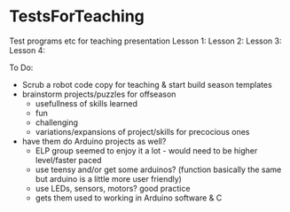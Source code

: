 # TestsForTeaching
Test programs etc for teaching presentation
Lesson 1: 
Lesson 2: 
Lesson 3: 
Lesson 4: 

To Do:
- Scrub a robot code copy for teaching & start build season templates
- brainstorm projects/puzzles for offseason
    - usefullness of skills learned
    - fun
    - challenging
    - variations/expansions of project/skills for precocious ones
- have them do Arduino projects as well?
    - ELP group seemed to enjoy it a lot - would need to be higher level/faster paced
    - use teensy and/or get some arduinos? (function basically the same but arduino is a little more user friendly)
    - use LEDs, sensors, motors? good practice
    - gets them used to working in Arduino software & C
